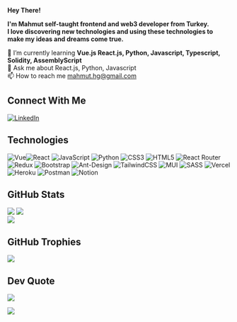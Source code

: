**Hey There!**

**I'm Mahmut self-taught frontend and web3 developer from Turkey. <br>I love discovering new technologies and using these technologies to make my ideas and dreams come true.**

🌱 I’m currently learning **Vue.js React.js, Python, Javascript, Typescript, Solidity, AssemblyScript**<br>💬 Ask me about React.js, Python, Javascript<br>📫 How to reach me mahmut.hg@gmail.com


## Connect With Me
[![LinkedIn](https://img.shields.io/badge/LinkedIn-%230077B5.svg?logo=linkedin&logoColor=white)](https://linkedin.com/in/mahmuthudai) 


## Technologies
![Vue](https://img.shields.io/badge/Vue.js-35495E?style=for-the-badge&logo=vuedotjs&logoColor=4FC08D)![React](https://img.shields.io/badge/react-%2320232a.svg?style=for-the-badge&logo=react&logoColor=%2361DAFB) ![JavaScript](https://img.shields.io/badge/javascript-%23323330.svg?style=for-the-badge&logo=javascript&logoColor=%23F7DF1E) ![Python](https://img.shields.io/badge/python-3670A0?style=for-the-badge&logo=python&logoColor=ffdd54) ![CSS3](https://img.shields.io/badge/css3-%231572B6.svg?style=for-the-badge&logo=css3&logoColor=white) ![HTML5](https://img.shields.io/badge/html5-%23E34F26.svg?style=for-the-badge&logo=html5&logoColor=white) ![React Router](https://img.shields.io/badge/React_Router-CA4245?style=for-the-badge&logo=react-router&logoColor=white) ![Redux](https://img.shields.io/badge/redux-%23593d88.svg?style=for-the-badge&logo=redux&logoColor=white) ![Bootstrap](https://img.shields.io/badge/bootstrap-%23563D7C.svg?style=for-the-badge&logo=bootstrap&logoColor=white) ![Ant-Design](https://img.shields.io/badge/-AntDesign-%230170FE?style=for-the-badge&logo=ant-design&logoColor=white) ![TailwindCSS](https://img.shields.io/badge/tailwindcss-%2338B2AC.svg?style=for-the-badge&logo=tailwind-css&logoColor=white) ![MUI](https://img.shields.io/badge/MUI-%230081CB.svg?style=for-the-badge&logo=material-ui&logoColor=white) ![SASS](https://img.shields.io/badge/SASS-hotpink.svg?style=for-the-badge&logo=SASS&logoColor=white) ![Vercel](https://img.shields.io/badge/vercel-%23000000.svg?style=for-the-badge&logo=vercel&logoColor=white) ![Heroku](https://img.shields.io/badge/heroku-%23430098.svg?style=for-the-badge&logo=heroku&logoColor=white) ![Postman](https://img.shields.io/badge/Postman-FF6C37?style=for-the-badge&logo=postman&logoColor=white) ![Notion](https://img.shields.io/badge/Notion-%23000000.svg?style=for-the-badge&logo=notion&logoColor=white)



## GitHub Stats
![](https://github-readme-stats.vercel.app/api?username=trombonist76&theme=radical&hide_border=true&include_all_commits=false&count_private=false) 
![](https://github-readme-streak-stats.herokuapp.com/?user=trombonist76&theme=radical&hide_border=true)<br/>
![](https://github-readme-stats.vercel.app/api/top-langs/?username=trombonist76&theme=radical&hide_border=true&include_all_commits=false&count_private=false&layout=compact)<br/>





## GitHub Trophies
![](https://github-profile-trophy.vercel.app/?username=trombonist76&theme=gruvbox&no-frame=true&no-bg=false&margin-w=4)



##  Dev Quote
![](https://quotes-github-readme.vercel.app/api?type=horizontal&theme=radical)


![](https://komarev.com/ghpvc/?username=trombonist76&style=flat-square)
